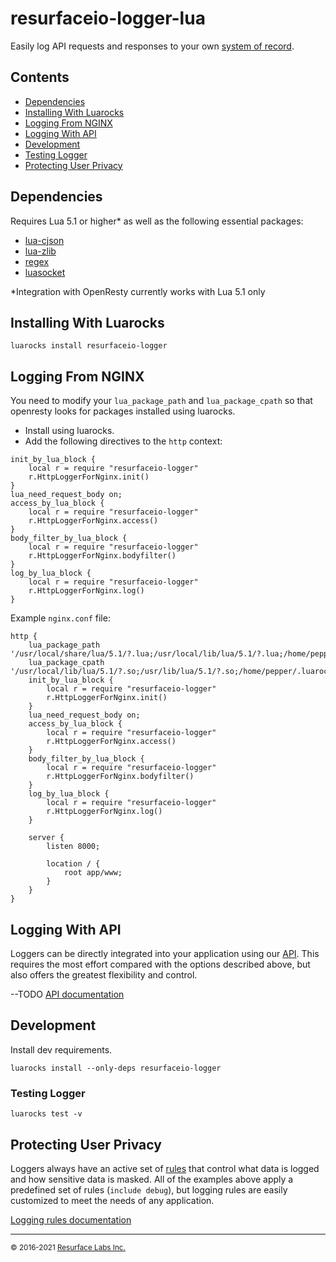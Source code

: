 # resurfaceio-logger-lua
Easily log API requests and responses to your own <a href="https://resurface.io">system of record</a>.

## Contents

<ul>
<li><a href="#dependencies">Dependencies</a></li>
<li><a href="#installing_with_luarocks">Installing With Luarocks</a></li>
<li><a href="#logging_from_nginx">Logging From NGINX</a></li>
<li><a href="#logging_with_api">Logging With API</a></li>
<li><a href="#development">Development</a></li>
<li><a href="#tests">Testing Logger</a></li>
<li><a href="#privacy">Protecting User Privacy</a></li>
</ul>

<a name="dependencies"/>

## Dependencies
Requires Lua 5.1 or higher* as well as the following essential packages:
- [lua-cjson](https://www.kyne.com.au/~mark/software/lua-cjson.php)
- [lua-zlib](https://github.com/brimworks/lua-zlib)
- [regex](https://github.com/mah0x211/lua-regex)
- [luasocket](https://github.com/diegonehab/luasocket)

\*Integration with OpenResty currently works with Lua 5.1 only

<a name="installing_with_luarocks"/>

## Installing With Luarocks

```
luarocks install resurfaceio-logger
```

<a name="logging_from_nginx"/>

## Logging From NGINX
You need to modify your `lua_package_path` and `lua_package_cpath` so that openresty looks for packages installed using luarocks.

- Install using luarocks.
- Add the following directives to the `http` context:

```
init_by_lua_block {
    local r = require "resurfaceio-logger"
    r.HttpLoggerForNginx.init()
}
lua_need_request_body on;
access_by_lua_block {
    local r = require "resurfaceio-logger"
    r.HttpLoggerForNginx.access()
}
body_filter_by_lua_block {
    local r = require "resurfaceio-logger"
    r.HttpLoggerForNginx.bodyfilter()
}
log_by_lua_block {
    local r = require "resurfaceio-logger"
    r.HttpLoggerForNginx.log()
}
```

Example `nginx.conf` file:

```
http {
    lua_package_path '/usr/local/share/lua/5.1/?.lua;/usr/local/lib/lua/5.1/?.lua;/home/pepper/.luarocks/share/lua/5.1/?.lua;'
    lua_package_cpath '/usr/local/lib/lua/5.1/?.so;/usr/lib/lua/5.1/?.so;/home/pepper/.luarocks/lib/lua/5.1/?.so;'
    init_by_lua_block {
        local r = require "resurfaceio-logger"
        r.HttpLoggerForNginx.init()
    }
    lua_need_request_body on;
    access_by_lua_block {
        local r = require "resurfaceio-logger"
        r.HttpLoggerForNginx.access()
    }
    body_filter_by_lua_block {
        local r = require "resurfaceio-logger"
        r.HttpLoggerForNginx.bodyfilter()
    }
    log_by_lua_block {
        local r = require "resurfaceio-logger"
        r.HttpLoggerForNginx.log()
    }
    
    server {
        listen 8000;
        
        location / {
            root app/www;
        }
    }
}
```
<a name="logging_with_api"/>

## Logging With API

Loggers can be directly integrated into your application using our [API](API.md). This requires the most effort compared with
the options described above, but also offers the greatest flexibility and control.

--TODO [API documentation](API.md)

<a name="development"/>

## Development
Install dev requirements.

```
luarocks install --only-deps resurfaceio-logger
```

<a name="tests"/>

### Testing Logger

```
luarocks test -v
```

<a name="privacy"/>

## Protecting User Privacy

Loggers always have an active set of <a href="https://resurface.io/rules.html">rules</a> that control what data is logged
and how sensitive data is masked. All of the examples above apply a predefined set of rules (`include debug`),
but logging rules are easily customized to meet the needs of any application.

<a href="https://resurface.io/rules.html">Logging rules documentation</a>

---
<small>&copy; 2016-2021 <a href="https://resurface.io">Resurface Labs Inc.</a></small>
